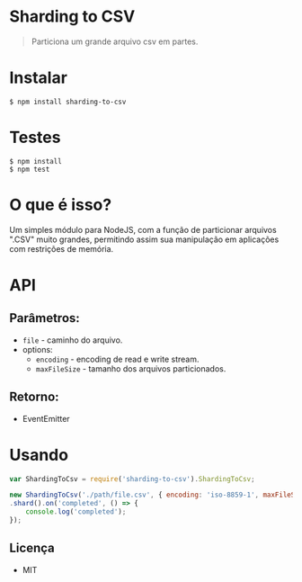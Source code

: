 # Sharding to CSV

> Particiona um grande arquivo csv em partes.

# Instalar
```
$ npm install sharding-to-csv
```

# Testes

```
$ npm install
$ npm test
```

# O que é isso?

Um simples módulo para NodeJS, com a função de particionar arquivos ".CSV" muito grandes, permitindo assim sua manipulação em aplicações com restrições de memória.

# API
## Parâmetros:
- `file` - caminho do arquivo.
- options:
    - `encoding` - encoding de read e write stream.
    - `maxFileSize` - tamanho dos arquivos particionados.

## Retorno:
- EventEmitter

# Usando
```javascript
var ShardingToCsv = require('sharding-to-csv').ShardingToCsv;

new ShardingToCsv('./path/file.csv', { encoding: 'iso-8859-1', maxFileSize: 536870912 })
.shard().on('completed', () => {
    console.log('completed');
});
```

## Licença
- MIT

